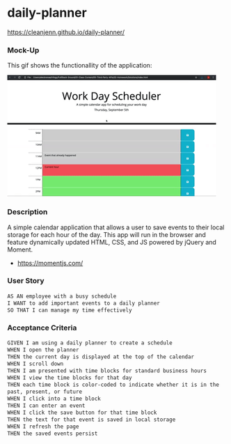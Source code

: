 # daily-planner

https://cleanjenn.github.io/daily-planner/

### Mock-Up
This gif shows the functionallity of the application:

![](develop/images/mockup.gif)

### Description
A simple calendar application that allows a user to save events to their local storage for each hour of the day. This app will run in the browser and feature dynamically updated HTML, CSS, and JS powered by jQuery and Moment. 
- https://momentjs.com/

### User Story 
```text
AS AN employee with a busy schedule
I WANT to add important events to a daily planner
SO THAT I can manage my time effectively
```

### Acceptance Criteria
```text
GIVEN I am using a daily planner to create a schedule
WHEN I open the planner
THEN the current day is displayed at the top of the calendar
WHEN I scroll down
THEN I am presented with time blocks for standard business hours
WHEN I view the time blocks for that day
THEN each time block is color-coded to indicate whether it is in the past, present, or future
WHEN I click into a time block
THEN I can enter an event
WHEN I click the save button for that time block
THEN the text for that event is saved in local storage
WHEN I refresh the page
THEN the saved events persist
```

